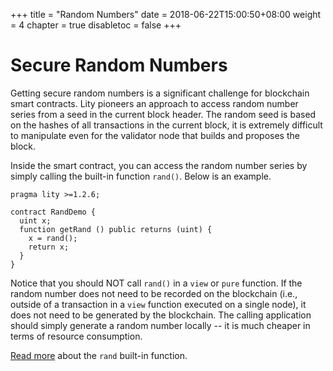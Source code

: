 +++
title = "Random Numbers"
date = 2018-06-22T15:00:50+08:00
weight = 4
chapter = true
disabletoc = false
+++

# Secure Random Numbers

Getting secure random numbers is a significant challenge for blockchain smart contracts. Lity pioneers an approach to access random number series from a seed in the current block header. The random seed is based on the hashes of all transactions in the current block, it is extremely difficult to manipulate even for the validator node that builds and proposes the block.

Inside the smart contract, you can access the random number series by simply calling the built-in function `rand()`. Below is an example.

```
pragma lity >=1.2.6;

contract RandDemo {
  uint x;
  function getRand () public returns (uint) {
    x = rand();
    return x;
  }
}
```

Notice that you should NOT call `rand()` in a `view` or `pure` function. If the random number does not need to be recorded on the blockchain (i.e., outside of a transaction in a `view` function executed on a single node), it does not need to be generated by the blockchain. The calling application should simply generate a random number locally -- it is much cheaper in terms of resource consumption. 

[Read more](https://lity.readthedocs.io/en/latest/rand.html) about the `rand` built-in function.

